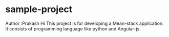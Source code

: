 # sample-project

Author :Prakash
Hi This project is for developing a Mean-stack application.
It consists of programming language like python and Angular-js.
